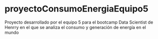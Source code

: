 # proyectoConsumoEnergiaEquipo5
Proyecto desarrollado por el equipo 5 para el bootcamp Data Scientist de Henrry en el que se analiza el consumo y generación de energía en el mundo
